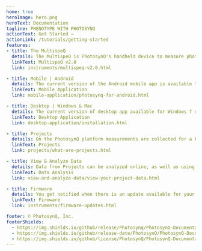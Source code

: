 ```yaml
---
home: true
heroImage: hero.png
heroText: Documentation
tagline: PHENOTYPE WITH PHOTOSYNQ
actionText: Get Started →
actionLink: /tutorials/getting-started
features:
- title: The MultispeQ
  details: The MultispeQ is PhotosynQ's handheld device to measure photosynthetic parameters derived from absorbance and fluorescence measurements.
  linkText: MultispeQ v2.0
  link: instruments/multispeq-v2.0.html

- title: Mobile | Android
  details: The current version of the Android mobile app is available through the Google Play Store. You will be notified in case there are updates available.
  linkText: Mobile Application
  link: mobile-application/photosynq-for-android.html

- title: Desktop | Windows & Mac
  details: The current version of desktop app available for Windows 7 or higher and for macOS 10.11.6 or higher. Updates are delivered through the app.
  linkText: Desktop Application
  link: desktop-application/installation.html

- title: Projects
  details: On the PhotosynQ platform measurements are collected for a Project, including measurement Projects and Questions.
  linkText: Projects
  link: projects/what-are-projects.html

- title: View & Analyze Data
  details: Data from Projects can be analyzed online, as well as using libraries for Python and R for advanced data analysis.
  linkText: Data Analysis
  link: view-and-analyze-data/view-your-project-data.html

- title: Firmware
  details: You get notified when there is an update available for your Instrument if you use the PhotosynQ mobile or desktop application.
  linkText: Firmware
  link: instruments/firmware-updates.html

footer: © PhotosynQ, Inc.
footerShields:
  - https://img.shields.io/github/release/Photosynq/PhotosynQ-Documentation.svg?style=flat-square
  - https://img.shields.io/github/release-date/PhotosynQ/PhotosynQ-Documentation.svg?style=flat-square
  - https://img.shields.io/github/license/PhotosynQ/PhotosynQ-Documentation.svg?style=flat-square
---
```

